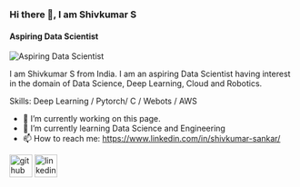 ### Hi there 👋, I am Shivkumar S
#### Aspiring Data Scientist
![Aspiring Data Scientist]([https://media.licdn.com/dms/image/D5616AQEfsnvJFZeB0g/profile-displaybackgroundimage-shrink_350_1400/0/1702824769761?e=1708560000&v=beta&t=s5wWz_JjnnXZm5brQi06LcASq6lJDzODVuHjX6pv1H4])

I am Shivkumar S from India. I am an aspiring Data Scientist having interest in the domain of Data Science, Deep Learning, Cloud and Robotics.

Skills: Deep Learning / Pytorch/ C / Webots / AWS

- 🔭 I’m currently working on this page. 
- 🌱 I’m currently learning Data Science and Engineering 
- 📫 How to reach me: https://www.linkedin.com/in/shivkumar-sankar/ 


[<img src='https://cdn.jsdelivr.net/npm/simple-icons@3.0.1/icons/github.svg' alt='github' height='40'>](https://github.com/https://github.com/Shivkumar25)  [<img src='https://cdn.jsdelivr.net/npm/simple-icons@3.0.1/icons/linkedin.svg' alt='linkedin' height='40'>](https://www.linkedin.com/in/https://www.linkedin.com/in/shivkumar-sankar//)  



